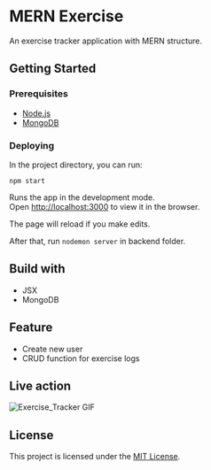 # MERN Exercise
An exercise tracker application with MERN structure.

## Getting Started

### Prerequisites

* [Node.js](https://nodejs.org/en/)
* [MongoDB](https://www.mongodb.com/)

### Deploying

In the project directory, you can run:

`npm start`

Runs the app in the development mode.<br />
Open [http://localhost:3000](http://localhost:3000) to view it in the browser.

The page will reload if you make edits.<br />

After that, run `nodemon server` in backend folder.

## Build with
* JSX
* MongoDB

## Feature

* Create new user
* CRUD function for exercise logs

## Live action

![Exercise_Tracker GIF](https://media.giphy.com/media/RlrBKr6JN2YVwlL91A/giphy.gif)

## License

This project is licensed under the [MIT License](https://opensource.org/licenses/MIT).

